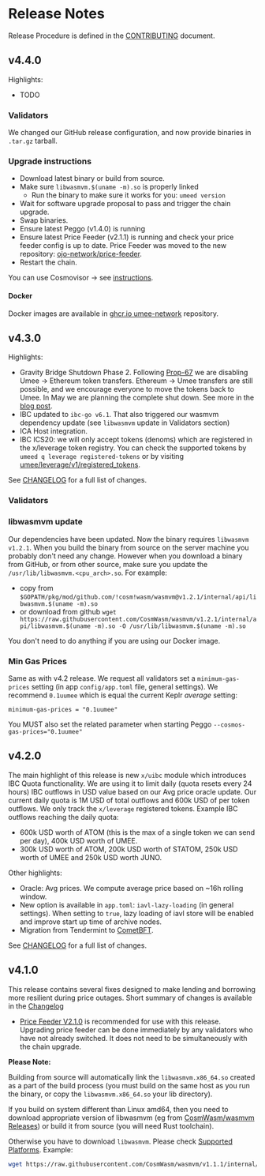 <!-- markdownlint-disable MD013 -->
<!-- markdownlint-disable MD024 -->
<!-- markdownlint-disable MD040 -->

# Release Notes

Release Procedure is defined in the [CONTRIBUTING](CONTRIBUTING.md#release-procedure) document.

## v4.4.0

Highlights:

- TODO

<!-- TODO: See [CHANGELOG](https://github.com/umee-network/umee/blob/v4.3.0/CHANGELOG.md) for a full list of changes. -->

### Validators

We changed our GitHub release configuration, and now provide binaries in `.tar.gz` tarball.

### Upgrade instructions

- Download latest binary or build from source.
- Make sure `libwasmvm.$(uname -m).so` is properly linked
  - Run the binary to make sure it works for you: `umeed version`
- Wait for software upgrade proposal to pass and trigger the chain upgrade.
- Swap binaries.
- Ensure latest Peggo (v1.4.0) is running
- Ensure latest Price Feeder (v2.1.1) is running and check your price feeder config is up to date. Price Feeder was moved to the new repository: [ojo-network/price-feeder](https://github.com/ojo-network/price-feeder/tree/umee).
- Restart the chain.

You can use Cosmovisor → see [instructions](https://github.com/umee-network/umee/#cosmovisor).

#### Docker

Docker images are available in [ghcr.io umee-network](https://github.com/umee-network/umee/pkgs/container/umeed) repository.

## v4.3.0

Highlights:

- Gravity Bridge Shutdown Phase 2. Following [Prop-67](https://www.mintscan.io/umee/proposals/67) we are disabling Umee -> Ethereum token transfers. Ethereum -> Umee transfers are still possible, and we encourage everyone to move the tokens back to Umee. In May we are planning the complete shut down. See more in the [blog post](https://umee.cc/blog/bridgemigration).
- IBC updated to `ibc-go v6.1`. That also triggered our wasmvm dependency update (see `libwasmvm` update in Validators section)
- ICA Host integration.
- IBC ICS20: we will only accept tokens (denoms) which are registered in the x/leverage token registry. You can check the supported tokens by `umeed q leverage registered-tokens` or by visiting [umee/leverage/v1/registered_tokens](https://umee-api.polkachu.com/umee/leverage/v1/registered_tokens).

See [CHANGELOG](https://github.com/umee-network/umee/blob/v4.3.0/CHANGELOG.md) for a full list of changes.

### Validators

### libwasmvm update

Our dependencies have been updated. Now the binary requires `libwasmvm v1.2.1`. When you build the binary from source on the server machine you probably don't need any change. However when you download a binary from GitHub, or from other source, make sure you update the `/usr/lib/libwasmvm.<cpu_arch>.so`. For example:

- copy from `$GOPATH/pkg/mod/github.com/!cosm!wasm/wasmvm@v1.2.1/internal/api/libwasmvm.$(uname -m).so`
- or download from github `wget https://raw.githubusercontent.com/CosmWasm/wasmvm/v1.2.1/internal/api/libwasmvm.$(uname -m).so -O /usr/lib/libwasmvm.$(uname -m).so`

You don't need to do anything if you are using our Docker image.

### Min Gas Prices

Same as with v4.2 release. We request all validators set a `minimum-gas-prices` setting (in app `config/app.toml` file, general settings). We recommend `0.1uumee` which is equal the current Keplr _average_ setting:

```
minimum-gas-prices = "0.1uumee"
```

You MUST also set the related parameter when starting Peggo `--cosmos-gas-prices="0.1uumee"`

## v4.2.0

The main highlight of this release is new `x/uibc` module which introduces IBC Quota functionality.
We are using it to limit daily (quota resets every 24 hours) IBC outflows in USD value based on our Avg price oracle update. Our current daily quota is 1M USD of total outflows and 600k USD of per token outflows. We only track the `x/leverage` registered tokens.
Example IBC outflows reaching the daily quota:

- 600k USD worth of ATOM (this is the max of a single token we can send per day), 400k USD worth of UMEE.
- 300k USD worth of ATOM, 200k USD worth of STATOM, 250k USD worth of UMEE and 250k USD worth JUNO.

Other highlights:

- Oracle: Avg prices. We compute average price based on ~16h rolling window.
- New option is available in `app.toml`: `iavl-lazy-loading` (in general settings). When setting to `true`, lazy loading of iavl store will be enabled and improve start up time of archive nodes.
- Migration from Tendermint to [CometBFT](https://github.com/cometbft/cometbft).

See [CHANGELOG](https://github.com/umee-network/umee/blob/v4.2.0/CHANGELOG.md) for a full list of changes.

## v4.1.0

This release contains several fixes designed to make lending and borrowing more resilient during price outages. Short summary of changes is available in the [Changelog](./CHANGELOG.md)

- [Price Feeder V2.1.0](https://github.com/umee-network/umee/releases/tag/price-feeder/v2.1.0) is recommended for use with this release. Upgrading price feeder can be done immediately by any validators who have not already switched. It does not need to be simultaneously with the chain upgrade.

**Please Note:**

Building from source will automatically link the `libwasmvm.x86_64.so` created as a part of the build process (you must build on the same host as you run the binary, or copy the `libwasmvm.x86_64.so` your lib directory).

If you build on system different than Linux amd64, then you need to download appropriate version of libwasmvm (eg from [CosmWasm/wasmvm Releases](https://github.com/CosmWasm/wasmvm/releases)) or build it from source (you will need Rust toolchain).

Otherwise you have to download `libwasmvm`. Please check [Supported Platforms](https://github.com/CosmWasm/wasmvm/tree/main/#supported-platforms). Example:

```bash
wget https://raw.githubusercontent.com/CosmWasm/wasmvm/v1.1.1/internal/api/libwasmvm.$(uname -m).so -P /lib/
```

